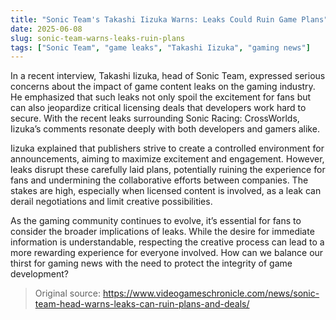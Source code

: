 ```yaml
---
title: "Sonic Team's Takashi Iizuka Warns: Leaks Could Ruin Game Plans"
date: 2025-06-08
slug: sonic-team-warns-leaks-ruin-plans
tags: ["Sonic Team", "game leaks", "Takashi Iizuka", "gaming news"]
---
```


In a recent interview, Takashi Iizuka, head of Sonic Team, expressed serious concerns about the impact of game content leaks on the gaming industry. He emphasized that such leaks not only spoil the excitement for fans but can also jeopardize critical licensing deals that developers work hard to secure. With the recent leaks surrounding Sonic Racing: CrossWorlds, Iizuka’s comments resonate deeply with both developers and gamers alike.

Iizuka explained that publishers strive to create a controlled environment for announcements, aiming to maximize excitement and engagement. However, leaks disrupt these carefully laid plans, potentially ruining the experience for fans and undermining the collaborative efforts between companies. The stakes are high, especially when licensed content is involved, as a leak can derail negotiations and limit creative possibilities.

As the gaming community continues to evolve, it’s essential for fans to consider the broader implications of leaks. While the desire for immediate information is understandable, respecting the creative process can lead to a more rewarding experience for everyone involved. How can we balance our thirst for gaming news with the need to protect the integrity of game development? 

> Original source: https://www.videogameschronicle.com/news/sonic-team-head-warns-leaks-can-ruin-plans-and-deals/